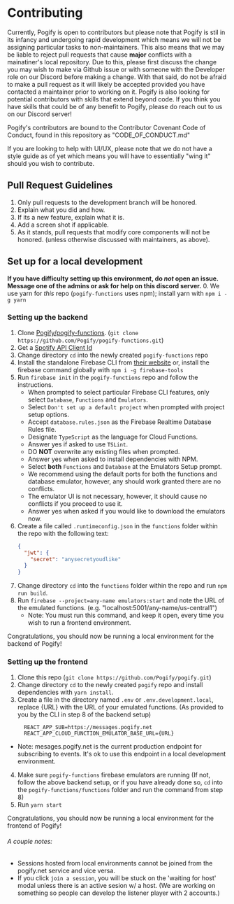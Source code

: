 # Contributing

Currently, Pogify is open to contributors but please note that Pogify is stil in its infancy and undergoing rapid development which means we will not be assigning particular tasks to non-maintainers. This also means that we may be liable to reject pull requests that cause **major** conflicts with a mainatiner's local repository. Due to this, please first discuss the change you may wish to make via Github issue or with someone with the Developer role on our Discord before making a change. With that said, do not be afraid to make a pull request as it will likely be accepted provided you have contacted a maintainer prior to working on it. Pogify is also looking for potential contributors with skills that extend beyond code. If you think you have skills that could be of any benefit to Pogify, please do reach out to us on our Discord server!

Pogify's contributors are bound to the Contributor Covenant Code of Conduct, found in this repository as "CODE_OF_CONDUCT.md"

If you are looking to help with UI/UX, please note that we do not have a style guide as of yet which means you will have to essentially "wing it" should you wish to contribute.

## Pull Request Guidelines

1. Only pull requests to the development branch will be honored.
2. Explain what you did and how.
3. If its a new feature, explain what it is.
4. Add a screen shot if applicable.
5. As it stands, pull requests that modify core components will not be honored. (unless otherwise discussed with maintainers, as above).

## Set up for a local development
**If you have difficulty setting up this environment, do *not* open an issue. Message one of the admins or ask for help on this discord server.**
0. We use yarn for *this* repo (`pogify-functions` uses npm); install yarn with `npm i -g yarn`
### Setting up the backend
1. Clone [Pogify/pogify-functions](https://github.com/Pogify/pogify-functions). (`git clone https://github.com/Pogify/pogify-functions.git`)
2. Get a [Spotify API Client Id](https://developer.spotify.com/dashboard/applications)
3. Change directory `cd` into the newly created `pogify-functions` repo
4. Install the standalone Firebase CLI from [their website](https://firebase.google.com/docs/cli) or, install the firebase command globally with `npm i -g firebase-tools`
5. Run `firebase init` in the `pogify-functions` repo and follow the instructions.
   - When prompted to select particular Firebase CLI features, only select `Database`, `Functions` and `Emulators`.
   - Select `Don't set up a default project` when prompted with project setup options.
   - Accept `database.rules.json` as the Firebase Realtime Database Rules file.
   - Designate `TypeScript` as the language for Cloud Functions.
   - Answer yes if asked to use `TSLint`.
   - DO **NOT** overwrite any existing files when prompted.
   - Answer yes when asked to install dependencies with NPM.
   - Select **both** `Functions` and `Database` at the Emulators Setup prompt.
   - We recommend using the default ports for both the functions and database emulator, however, any should work granted there are no conflicts.
   - The emulator UI is not necessary, however, it should cause no conflicts if you proceed to use it.
   - Answer yes when asked if you would like to download the emulators now.
6. Create a file called `.runtimeconfig.json` in the `functions` folder within the repo with the following text:
   ```json
   {
     "jwt": {
       "secret": "anysecretyoudlike"
     }
   }
7. Change directory `cd` into the `functions` folder within the repo and run `npm run build`.
8. Run `firebase --project=any-name emulators:start` and note the URL of the emulated functions. (e.g. "localhost:5001/any-name/us-central1")
   - Note: You must run this command, and keep it open, every time you wish to run a frontend environment.

Congratulations, you should now be running a local environment for the backend of Pogify!

### Setting up the frontend
1. Clone this repo (`git clone https://github.com/Pogify/pogify.git`)
2. Change directory `cd` to the newly created `pogify` repo and install dependencies with `yarn install`.
3. Create a file in the directory named `.env` or `.env.development.local`, replace {URL} with the URL of your emulated functions. (As provided to you by the CLI in step 8 of the backend setup)
   ```
     REACT_APP_SUB=https://messages.pogify.net
     REACT_APP_CLOUD_FUNCTION_EMULATOR_BASE_URL={URL}
   ```

- Note: mesages.pogify.net is the current production endpoint for subscribing to events. It's ok to use this endpoint in a local development environment.

4. Make sure `pogify-functions` firebase emulators are running (If not, follow the above backend setup, or if you have already done so, `cd` into the `pogify-functions/functions` folder and run the command from step 8)
5. Run `yarn start`

Congratulations, you should now be running a local environment for the frontend of Pogify!

###### A couple notes:
- Sessions hosted from local environments cannot be joined from the pogify.net service and vice versa.
- If you click `join a session`, you will be stuck on the 'waiting for host' modal unless there is an active sesion w/ a host. (We are working on something so people can develop the listener player with 2 accounts.)
